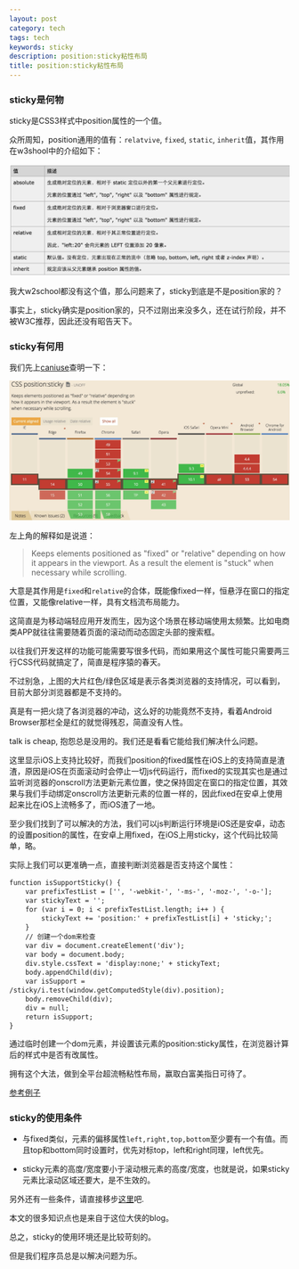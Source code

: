 ```yaml
---
layout: post
category: tech
tags: tech
keywords: sticky
description: position:sticky粘性布局
title: position:sticky粘性布局
---
```


### sticky是何物

sticky是CSS3样式中position属性的一个值。

众所周知，position通用的值有：```relatvive```, ```fixed```, ```static```,  ```inherit```值，其作用在w3shool中的介绍如下：

![img](/images/position.png)

我大w2school都没有这个值，那么问题来了，sticky到底是不是position家的？

事实上，sticky确实是position家的，只不过刚出来没多久，还在试行阶段，并不被W3C推荐，因此还没有昭告天下。


### sticky有何用

我们先上[caniuse](http://caniuse.com/)查明一下：

![img](/images/stickyuse.png)

左上角的解释如是说道：

> Keeps elements positioned as "fixed" or "relative" depending on how it appears in the viewport. 
> As a result the element is "stuck" when necessary while scrolling.

大意是其作用是```fixed```和```relative```的合体，既能像fixed一样，恒悬浮在窗口的指定位置，又能像relative一样，具有文档流布局能力。

这简直是为移动端轻应用开发而生，因为这个场景在移动端使用太频繁。比如电商类APP就往往需要随着页面的滚动而动态固定头部的搜索框。

以往我们开发这样的功能可能需要写很多代码，而如果用这个属性可能只需要两三行CSS代码就搞定了，简直是程序猿的春天。

不过别急，上图的大片红色/绿色区域是表示各类浏览器的支持情况，可以看到，目前大部分浏览器都是不支持的。

真是有一把火烧了各浏览器的冲动，这么好的功能竟然不支持，看着Android Browser那栏全是红的就觉得残忍，简直没有人性。

talk is cheap, 抱怨总是没用的。我们还是看看它能给我们解决什么问题。

这里显示iOS上支持比较好，而我们position的fixed属性在iOS上的支持简直是渣渣，原因是iOS在页面滚动时会停止一切js代码运行，而fixed的实现其实也是通过监听浏览器的onscroll方法更新元素位置，使之保持固定在窗口的指定位置，其效果与我们手动绑定onscroll方法更新元素的位置一样的，因此fixed在安卓上使用起来比在iOS上流畅多了，而iOS渣了一地。

至少我们找到了可以解决的方法，我们可以js判断运行环境是iOS还是安卓，动态的设置position的属性，在安卓上用fixed，在iOS上用sticky，这个代码比较简单，略。

实际上我们可以更准确一点，直接判断浏览器是否支持这个属性：

```
function isSupportSticky() {
    var prefixTestList = ['', '-webkit-', '-ms-', '-moz-', '-o-'];
    var stickyText = '';
    for (var i = 0; i < prefixTestList.length; i++ ) {
        stickyText += 'position:' + prefixTestList[i] + 'sticky;';
    }
    // 创建一个dom来检查
    var div = document.createElement('div');
    var body = document.body;
    div.style.cssText = 'display:none;' + stickyText;
    body.appendChild(div);
    var isSupport = /sticky/i.test(window.getComputedStyle(div).position);
    body.removeChild(div);
    div = null;
    return isSupport;
}
```

通过临时创建一个dom元素，并设置该元素的position:sticky属性，在浏览器计算后的样式中是否有改属性。

拥有这个大法，做到全平台超流畅粘性布局，赢取白富美指日可待了。

[参考例子](http://test.nie.163.com/lj/position-sticky.html)

### sticky的使用条件

* 与fixed类似，元素的偏移属性```left,right,top,bottom```至少要有一个有值。而且top和bottom同时设置时，优先对标top，left和right同理，left优先。

* sticky元素的高度/宽度要小于滚动根元素的高度/宽度，也就是说，如果sticky元素比滚动区域还要大，是不生效的。

另外还有一些条件，请直接移步[这里](http://www.tuicool.com/articles/bi6J7nY)吧.

本文的很多知识点也是来自于这位大侠的blog。

总之，sticky的使用环境还是比较苛刻的。

但是我们程序员总是以解决问题为乐。





